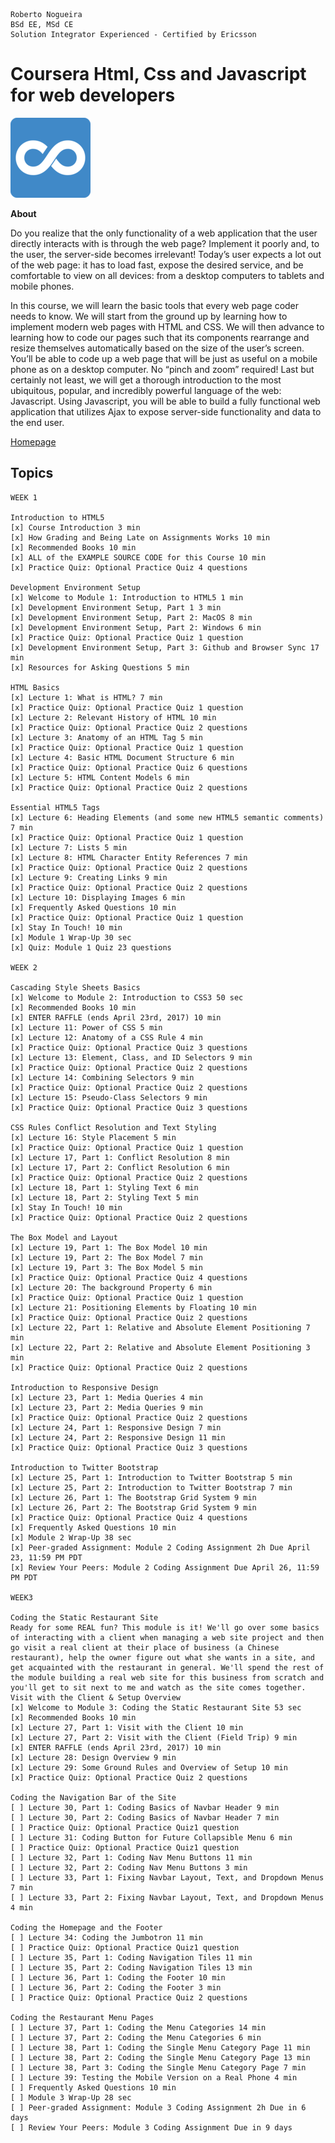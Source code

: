```
Roberto Nogueira  
BSd EE, MSd CE
Solution Integrator Experienced - Certified by Ericsson
```
# Coursera Html, Css and Javascript for web developers

![coursera image](images/coursera.png)

**About**

Do you realize that the only functionality of a web application that the user directly interacts with is through the web page? Implement it poorly and, to the user, the server-side becomes irrelevant! Today’s user expects a lot out of the web page: it has to load fast, expose the desired service, and be comfortable to view on all devices: from a desktop computers to tablets and mobile phones.

In this course, we will learn the basic tools that every web page coder needs to know. We will start from the ground up by learning how to implement modern web pages with HTML and CSS. We will then advance to learning how to code our pages such that its components rearrange and resize themselves automatically based on the size of the user’s screen. You’ll be able to code up a web page that will be just as useful on a mobile phone as on a desktop computer. No “pinch and zoom” required! Last but certainly not least, we will get a thorough introduction to the most ubiquitous, popular, and incredibly powerful language of the web: Javascript. Using Javascript, you will be able to build a fully functional web application that utilizes Ajax to expose server-side functionality and data to the end user.

[Homepage](https://www.coursera.org/learn/html-css-javascript-for-web-developers/)

## Topics
```
WEEK 1

Introduction to HTML5
[x] Course Introduction 3 min
[x] How Grading and Being Late on Assignments Works 10 min
[x] Recommended Books 10 min
[x] ALL of the EXAMPLE SOURCE CODE for this Course 10 min
[x] Practice Quiz: Optional Practice Quiz 4 questions

Development Environment Setup
[x] Welcome to Module 1: Introduction to HTML5 1 min
[x] Development Environment Setup, Part 1 3 min
[x] Development Environment Setup, Part 2: MacOS 8 min
[x] Development Environment Setup, Part 2: Windows 6 min
[x] Practice Quiz: Optional Practice Quiz 1 question
[x] Development Environment Setup, Part 3: Github and Browser Sync 17 min
[x] Resources for Asking Questions 5 min

HTML Basics
[x] Lecture 1: What is HTML? 7 min
[x] Practice Quiz: Optional Practice Quiz 1 question
[x] Lecture 2: Relevant History of HTML 10 min
[x] Practice Quiz: Optional Practice Quiz 2 questions
[x] Lecture 3: Anatomy of an HTML Tag 5 min
[x] Practice Quiz: Optional Practice Quiz 1 question
[x] Lecture 4: Basic HTML Document Structure 6 min
[x] Practice Quiz: Optional Practice Quiz 6 questions
[x] Lecture 5: HTML Content Models 6 min
[x] Practice Quiz: Optional Practice Quiz 2 questions

Essential HTML5 Tags
[x] Lecture 6: Heading Elements (and some new HTML5 semantic comments) 7 min
[x] Practice Quiz: Optional Practice Quiz 1 question
[x] Lecture 7: Lists 5 min
[x] Lecture 8: HTML Character Entity References 7 min
[x] Practice Quiz: Optional Practice Quiz 2 questions
[x] Lecture 9: Creating Links 9 min
[x] Practice Quiz: Optional Practice Quiz 2 questions
[x] Lecture 10: Displaying Images 6 min
[x] Frequently Asked Questions 10 min
[x] Practice Quiz: Optional Practice Quiz 1 question
[x] Stay In Touch! 10 min
[x] Module 1 Wrap-Up 30 sec
[x] Quiz: Module 1 Quiz 23 questions

WEEK 2

Cascading Style Sheets Basics
[x] Welcome to Module 2: Introduction to CSS3 50 sec
[x] Recommended Books 10 min
[x] ENTER RAFFLE (ends April 23rd, 2017) 10 min
[x] Lecture 11: Power of CSS 5 min
[x] Lecture 12: Anatomy of a CSS Rule 4 min
[x] Practice Quiz: Optional Practice Quiz 3 questions
[x] Lecture 13: Element, Class, and ID Selectors 9 min
[x] Practice Quiz: Optional Practice Quiz 2 questions
[x] Lecture 14: Combining Selectors 9 min
[x] Practice Quiz: Optional Practice Quiz 2 questions
[x] Lecture 15: Pseudo-Class Selectors 9 min
[x] Practice Quiz: Optional Practice Quiz 3 questions

CSS Rules Conflict Resolution and Text Styling
[x] Lecture 16: Style Placement 5 min
[x] Practice Quiz: Optional Practice Quiz 1 question
[x] Lecture 17, Part 1: Conflict Resolution 8 min
[x] Lecture 17, Part 2: Conflict Resolution 6 min
[x] Practice Quiz: Optional Practice Quiz 2 questions
[x] Lecture 18, Part 1: Styling Text 6 min
[x] Lecture 18, Part 2: Styling Text 5 min
[x] Stay In Touch! 10 min
[x] Practice Quiz: Optional Practice Quiz 2 questions

The Box Model and Layout
[x] Lecture 19, Part 1: The Box Model 10 min
[x] Lecture 19, Part 2: The Box Model 7 min
[x] Lecture 19, Part 3: The Box Model 5 min
[x] Practice Quiz: Optional Practice Quiz 4 questions
[x] Lecture 20: The background Property 6 min
[x] Practice Quiz: Optional Practice Quiz 1 question
[x] Lecture 21: Positioning Elements by Floating 10 min
[x] Practice Quiz: Optional Practice Quiz 2 questions
[x] Lecture 22, Part 1: Relative and Absolute Element Positioning 7 min
[x] Lecture 22, Part 2: Relative and Absolute Element Positioning 3 min
[x] Practice Quiz: Optional Practice Quiz 2 questions

Introduction to Responsive Design
[x] Lecture 23, Part 1: Media Queries 4 min
[x] Lecture 23, Part 2: Media Queries 9 min
[x] Practice Quiz: Optional Practice Quiz 2 questions
[x] Lecture 24, Part 1: Responsive Design 7 min
[x] Lecture 24, Part 2: Responsive Design 11 min
[x] Practice Quiz: Optional Practice Quiz 3 questions

Introduction to Twitter Bootstrap
[x] Lecture 25, Part 1: Introduction to Twitter Bootstrap 5 min
[x] Lecture 25, Part 2: Introduction to Twitter Bootstrap 7 min
[x] Lecture 26, Part 1: The Bootstrap Grid System 9 min
[x] Lecture 26, Part 2: The Bootstrap Grid System 9 min
[x] Practice Quiz: Optional Practice Quiz 4 questions
[x] Frequently Asked Questions 10 min
[x] Module 2 Wrap-Up 38 sec
[x] Peer-graded Assignment: Module 2 Coding Assignment 2h Due April 23, 11:59 PM PDT
[x] Review Your Peers: Module 2 Coding Assignment Due April 26, 11:59 PM PDT

WEEK3

Coding the Static Restaurant Site
Ready for some REAL fun? This module is it! We'll go over some basics of interacting with a client when managing a web site project and then go visit a real client at their place of business (a Chinese restaurant), help the owner figure out what she wants in a site, and get acquainted with the restaurant in general. We'll spend the rest of the module building a real web site for this business from scratch and you'll get to sit next to me and watch as the site comes together.
Visit with the Client & Setup Overview
[x] Welcome to Module 3: Coding the Static Restaurant Site 53 sec
[x] Recommended Books 10 min
[x] Lecture 27, Part 1: Visit with the Client 10 min
[x] Lecture 27, Part 2: Visit with the Client (Field Trip) 9 min
[x] ENTER RAFFLE (ends April 23rd, 2017) 10 min
[x] Lecture 28: Design Overview 9 min
[x] Lecture 29: Some Ground Rules and Overview of Setup 10 min
[x] Practice Quiz: Optional Practice Quiz 2 questions

Coding the Navigation Bar of the Site
[ ] Lecture 30, Part 1: Coding Basics of Navbar Header 9 min
[ ] Lecture 30, Part 2: Coding Basics of Navbar Header 7 min
[ ] Practice Quiz: Optional Practice Quiz1 question
[ ] Lecture 31: Coding Button for Future Collapsible Menu 6 min
[ ] Practice Quiz: Optional Practice Quiz1 question
[ ] Lecture 32, Part 1: Coding Nav Menu Buttons 11 min
[ ] Lecture 32, Part 2: Coding Nav Menu Buttons 3 min
[ ] Lecture 33, Part 1: Fixing Navbar Layout, Text, and Dropdown Menus 7 min
[ ] Lecture 33, Part 2: Fixing Navbar Layout, Text, and Dropdown Menus 4 min

Coding the Homepage and the Footer
[ ] Lecture 34: Coding the Jumbotron 11 min
[ ] Practice Quiz: Optional Practice Quiz1 question
[ ] Lecture 35, Part 1: Coding Navigation Tiles 11 min
[ ] Lecture 35, Part 2: Coding Navigation Tiles 13 min
[ ] Lecture 36, Part 1: Coding the Footer 10 min
[ ] Lecture 36, Part 2: Coding the Footer 3 min
[ ] Practice Quiz: Optional Practice Quiz 2 questions

Coding the Restaurant Menu Pages
[ ] Lecture 37, Part 1: Coding the Menu Categories 14 min
[ ] Lecture 37, Part 2: Coding the Menu Categories 6 min
[ ] Lecture 38, Part 1: Coding the Single Menu Category Page 11 min
[ ] Lecture 38, Part 2: Coding the Single Menu Category Page 13 min
[ ] Lecture 38, Part 3: Coding the Single Menu Category Page 7 min
[ ] Lecture 39: Testing the Mobile Version on a Real Phone 4 min
[ ] Frequently Asked Questions 10 min
[ ] Module 3 Wrap-Up 28 sec
[ ] Peer-graded Assignment: Module 3 Coding Assignment 2h Due in 6 days
[ ] Review Your Peers: Module 3 Coding Assignment Due in 9 days
```

